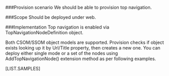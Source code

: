 <properties
	  pageTitle="TopNavigationNodeDefinition"
    pageName="TopNavigationNodeDefinition"
    parentPageId="12771"
/>

###Provision scenario
We should be able to provision top navigation.

###Scope
Should be deployed under web.

###Implementation
Top navigation is enabled via TopNavigationNodeDefinition object.

Both CSOM/SSOM object models are supported. 
Provision checks if object exists looking up it by Url/Title property, then creates a new one. 
You can deploy either single mode or a set of the nodes using AddTopNavigationNode() extension method as per following examples.

[LIST.SAMPLES]